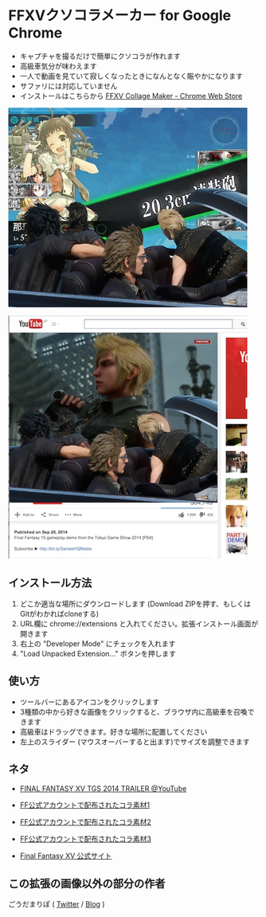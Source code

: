 # FFXVクソコラメーカー for Google Chrome

* キャプチャを撮るだけで簡単にクソコラが作れます
* 高級車気分が味わえます
* 一人で動画を見ていて寂しくなったときになんとなく賑やかになります
* サファリには対応していません
* インストールはこちらから [FFXV Collage Maker - Chrome Web Store](https://chrome.google.com/webstore/detail/ffxv%E3%82%AF%E3%82%BD%E3%82%B3%E3%83%A9%E3%83%A1%E3%83%BC%E3%82%AB%E3%83%BC/dcpffaaocpjbahaojhoopjndfpgnafni)

![サンプル1](img/sample1.jpg)

![サンプル2](img/sample2.jpg)

## インストール方法

1. どこか適当な場所にダウンロードします (Download ZIPを押す、もしくはGitがわかればcloneする)
2. URL欄に chrome://extensions と入れてください。拡張インストール画面が開きます
3. 右上の "Developer Mode" にチェックを入れます
4. "Load Unpacked Extension..." ボタンを押します


## 使い方

* ツールバーにあるアイコンをクリックします
* 3種類の中から好きな画像をクリックすると、ブラウザ内に高級車を召喚できます
* 高級車はドラッグできます。好きな場所に配置してください
* 左上のスライダー (マウスオーバーすると出ます)でサイズを調整できます

## ネタ

* [FINAL FANTASY XV TGS 2014 TRAILER @YouTube](https://www.youtube.com/watch?v=wT3dyanB3pk)

* [FF公式アカウントで配布されたコラ素材1](https://twitter.com/FF25TH_JP/status/517652468084142080)
* [FF公式アカウントで配布されたコラ素材2](https://twitter.com/FF25TH_JP/status/517652546303692800)
* [FF公式アカウントで配布されたコラ素材3](https://twitter.com/FF25TH_JP/status/517652717745864704)

* [Final Fantasy XV 公式サイト](http://www.jp.square-enix.com/ff15/)

## この拡張の画像以外の部分の作者

ごうだまりぽ ( [Twitter](https://twitter.com/MaripoGoda) / [Blog](http://blog.maripo.org/) )